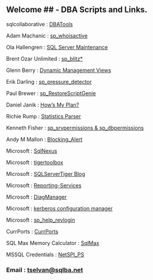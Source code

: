 ## Welcome ## - DBA Scripts and Links.  

sqlcollaborative : [DBATools](https://dbatools.io/)

Adam Machanic : [sp_whoisactive](http://whoisactive.com/downloads/)

Ola Hallengren : [SQL Server Maintenance](https://ola.hallengren.com/downloads.html)

Brent Ozar Unlimited : [sp_blitz*](https://github.com/BrentOzarULTD/SQL-Server-First-Responder-Kit/releases)

Glenn Berry : [Dynamic Management Views](https://sqlserverperformance.wordpress.com/)

Erik Darling  : [sp_pressure_detector](https://github.com/erikdarlingdata/DarlingData/tree/master/sp_pressure_detector)

Paul Brewer : [sp_RestoreScriptGenie](https://paulbrewer.wordpress.com/sp_restoregene/)

Daniel Janik : [How’s My Plan?](http://www.howsmyplan.com/)

Richie Rump : [Statistics Parser](http://statisticsparser.com/)

Kenneth Fisher : [sp_srvpermissions & sp_dbpermissions](https://github.com/sqlstudent144/SQL-Server-Scripts)

Andy M Mallon : [Blocking_Alert](https://am2.co/2017/12/alerting-sql-server-blocking/)

Microsoft : [SqlNexus](https://github.com/Microsoft/SqlNexus)

Microsoft : [tigertoolbox](https://github.com/Microsoft/tigertoolbox) 

Microsoft : [SQLServerTiger Blog](https://techcommunity.microsoft.com/t5/SQL-Server/bg-p/SQLServer/label-name/SQLServerTiger)

Microsoft : [Reporting-Services](https://github.com/Microsoft/Reporting-Services)

Microsoft : [DiagManager](https://github.com/Microsoft/DiagManager)

Microsoft : [kerberos configuration manager](https://www.microsoft.com/en-us/download/details.aspx?id=39046)

Microsoft : [sp_help_revlogin](https://support.microsoft.com/en-nz/help/918992/how-to-transfer-logins-and-passwords-between-instances-of-sql-server)

CurrPorts : [CurrPorts](http://www.nirsoft.net/utils/cports.html#DownloadLinks)

SQL Max Memory Calculator : [SqlMax](http://sqlmax.chuvash.eu/)

MSSQL Credentials : [NetSPI_PS](https://github.com/NetSPI/Powershell-Modules)


### Email : tselvan@sqlba.net

<script src="https://gist.github.com/maxdop/4cd26db2254c4c5a53adcf0ac1e63044.js"></script>
